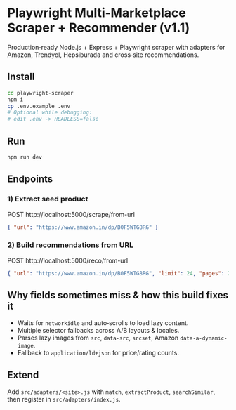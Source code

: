# Playwright Multi‑Marketplace Scraper + Recommender (v1.1)

Production‑ready Node.js + Express + Playwright scraper with adapters for Amazon, Trendyol, Hepsiburada and cross‑site recommendations.

## Install

```bash
cd playwright-scraper
npm i
cp .env.example .env
# Optional while debugging:
# edit .env -> HEADLESS=false
```

## Run
```bash
npm run dev
```

## Endpoints

### 1) Extract seed product
POST http://localhost:5000/scrape/from-url
```json
{ "url": "https://www.amazon.in/dp/B0F5WTG8RG" }
```

### 2) Build recommendations from URL
POST http://localhost:5000/reco/from-url
```json
{ "url": "https://www.amazon.in/dp/B0F5WTG8RG", "limit": 24, "pages": 2 }
```

## Why fields sometimes miss & how this build fixes it
- Waits for `networkidle` and auto‑scrolls to load lazy content.
- Multiple selector fallbacks across A/B layouts & locales.
- Parses lazy images from `src`, `data-src`, `srcset`, Amazon `data-a-dynamic-image`.
- Fallback to `application/ld+json` for price/rating counts.

## Extend
Add `src/adapters/<site>.js` with `match`, `extractProduct`, `searchSimilar`, then register in `src/adapters/index.js`.

